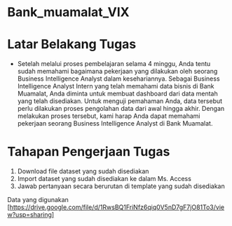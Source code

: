 # Bank_muamalat_VIX


# Latar Belakang Tugas
- Setelah melalui proses pembelajaran selama 4 minggu, Anda tentu sudah memahami bagaimana pekerjaan yang dilakukan oleh seorang Business Intelligence Analyst dalam kesehariannya. Sebagai Business Intelligence Analyst Intern yang telah memahami data bisnis di Bank Muamalat, Anda diminta untuk membuat dashboard dari data mentah yang telah disediakan. Untuk menguji pemahaman Anda, data tersebut perlu dilakukan proses pengolahan data dari awal hingga akhir. Dengan melakukan proses tersebut, kami harap Anda dapat memahami pekerjaan seorang Business Intelligence Analyst di Bank Muamalat.

# Tahapan Pengerjaan Tugas
1. Download file dataset yang sudah disediakan
2. Import dataset yang sudah disediakan ke dalam Ms. Access
3. Jawab pertanyaan secara berurutan di template yang sudah disediakan

Data yang digunakan [https://drive.google.com/file/d/1RwsBQ1FriNfz6qiq0V5nD7gF7jO81To3/view?usp=sharing]

